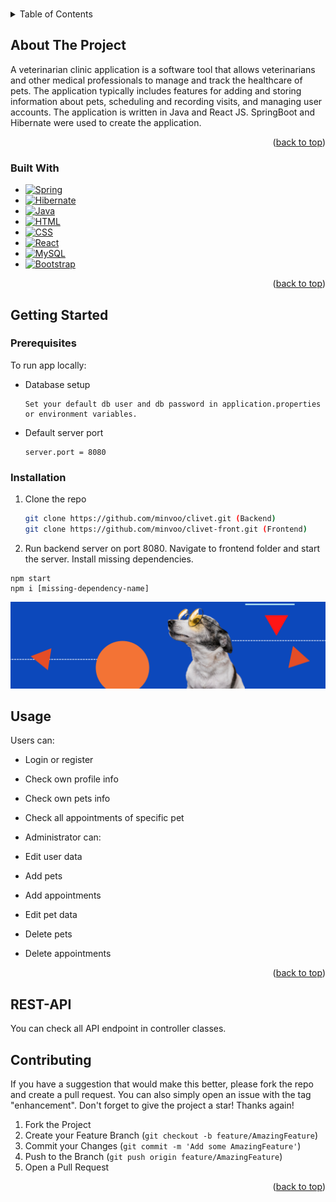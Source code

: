 
<a name="readme-top"></a>





<!-- PROJECT LOGO -->
<br />


<!-- TABLE OF CONTENTS -->
<details>
  <summary>Table of Contents</summary>
  <ol>
    <li>
      <a href="#about-the-project">About The Project</a>
      <ul>
        <li><a href="#built-with">Built With</a></li>
      </ul>
    </li>
    <li>
      <a href="#getting-started">Getting Started</a>
      <ul>
        <li><a href="#prerequisites">Prerequisites</a></li>
        <li><a href="#installation">Installation</a></li>
      </ul>
    </li>
    <li><a href="#usage">Usage</a></li>
    <li><a href="#rest-api">REST API</a></li>
    <li><a href="#contributing">Contributing</a></li>
    <li><a href="#contact">Contact</a></li>
  </ol>
</details>



<!-- ABOUT THE PROJECT -->

## About The Project

A veterinarian clinic application is a software tool that allows veterinarians and other medical professionals to manage and track the healthcare of pets. The application typically includes features for adding and storing information about pets, scheduling and recording visits, and managing user accounts. The application is written in Java and React JS. SpringBoot and Hibernate were used to create the application.

<p align="right">(<a href="#readme-top">back to top</a>)</p>

### Built With

* [![Spring][SpringBoot]][Spring-url]
* [![Hibernate][HibernateSite]][Hibernate-url]
* [![Java][JavaSite]][Java-url]
* [![HTML][HTMLSite]][HTML-url]
* [![CSS][CSSSite]][CSS-url]
* [![React][ReactSite]][React-url]
* [![MySQL][MysqlSite]][Mysql-url]
* [![Bootstrap][Bootstrap.com]][Bootstrap-url]

<p align="right">(<a href="#readme-top">back to top</a>)</p>


<!-- GETTING STARTED -->


## Getting Started

### Prerequisites

To run app locally:

* Database setup
  ```
  Set your default db user and db password in application.properties or environment variables.
  ```

* Default server port
    ```
  server.port = 8080
  ```

### Installation

1. Clone the repo
   ```sh
   git clone https://github.com/minvoo/clivet.git (Backend)
   git clone https://github.com/minvoo/clivet-front.git (Frontend)
   ```

2. Run backend server on port 8080. Navigate to frontend folder and start the server. Install missing dependencies.
```
npm start
npm i [missing-dependency-name]
```

<!-- USAGE EXAMPLES -->
<img src="https://github.com/minvoo/clivet/blob/master/src/main/java/com/teamone/clivet/readme_files/demo-clivet-2.png"> </img>
<br/>
## Usage

Users can:
* Login or register
* Check own profile info
* Check own pets info
* Check all appointments of specific pet

* Administrator can:
* Edit user data
* Add pets
* Add appointments
* Edit pet data
* Delete pets
* Delete appointments
<p align="right">(<a href="#readme-top">back to top</a>)</p>

<!-- CONTRIBUTING -->

## REST-API

You can check all API endpoint in controller classes.

## Contributing

If you have a suggestion that would make this better, please fork the repo and create a pull request. You can also
simply open an issue with the tag "enhancement".
Don't forget to give the project a star! Thanks again!

1. Fork the Project
2. Create your Feature Branch (`git checkout -b feature/AmazingFeature`)
3. Commit your Changes (`git commit -m 'Add some AmazingFeature'`)
4. Push to the Branch (`git push origin feature/AmazingFeature`)
5. Open a Pull Request

<p align="right">(<a href="#readme-top">back to top</a>)</p>






[contributors-shield]: https://img.shields.io/github/contributors/minvoo/clivet.svg?style=for-the-badge

[contributors-url]: https://github.com/minvoo/clivet/graphs/contributors

[forks-shield]: https://img.shields.io/github/forks/minvoo/clivet.svg?style=for-the-badge

[forks-url]: https://github.com/minvoo/clivet/network/members

[stars-shield]: https://img.shields.io/github/stars/minvoo/clivet.svg?style=for-the-badge

[stars-url]: https://github.com/minvoo/clivet/stargazers

[issues-shield]: https://img.shields.io/github/issues/minvoo/clivet.svg?style=for-the-badge

[issues-url]: https://github.com/minvoo/clivet/issues

[license-shield]: https://img.shields.io/github/license/minvoo/clivet.svg?style=for-the-badge

[license-url]: https://github.com/minvoo/clivet/blob/master/LICENSE.txt

[linkedin-shield]: https://img.shields.io/badge/-LinkedIn-black.svg?style=for-the-badge&logo=linkedin&colorB=555

[linkedin-url]: https://linkedin.com/in/minvoo

[Spring-url]: https://spring.io/projects/spring-boot

[SpringBoot]: https://img.shields.io/badge/SPRINGBOOT-6db33f?style=for-the-badge&logo=spring&logoColor=white

[Bootstrap.com]: https://img.shields.io/badge/Bootstrap-563D7C?style=for-the-badge&logo=bootstrap&logoColor=white

[Bootstrap-url]: https://getbootstrap.com

[JavaSite]: https://img.shields.io/badge/JAVA-%23ED8B00?style=for-the-badge&logo=java&logoColor=white

[Java-url]: https://www.oracle.com/java/

[HTMLSite]: https://img.shields.io/badge/html-%23E34F26.svg?style=for-the-badge&logo=html5&logoColor=white

[HTML-url]: https://www.w3schools.com/html/

[HibernateSite]: https://img.shields.io/badge/hibernate-bcae79.svg?style=for-the-badge&logo=hibernate&logoColor=white

[Hibernate-url]: https://hibernate.org/

[CSSSite]: https://img.shields.io/badge/css-2862e9.svg?style=for-the-badge&logo=css3&logoColor=white

[CSS-url]: https://www.w3schools.com/css/default.asp

[ReactSite]: https://img.shields.io/badge/react-6cc2ff.svg?style=for-the-badge&logo=react&logoColor=white

[React-url]: https://reactjs.org

[MysqlSite]: https://img.shields.io/badge/mysql-3e6e93.svg?style=for-the-badge&logo=mysql&logoColor=white

[Mysql-url]: https://www.mysql.com
